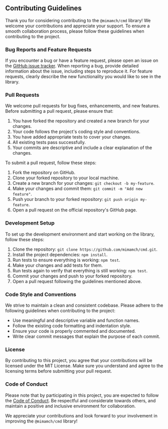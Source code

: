 ## Contributing Guidelines

Thank you for considering contributing to the `@mimamch/cmd` library! We welcome your contributions and appreciate your support. To ensure a smooth collaboration process, please follow these guidelines when contributing to the project.

### Bug Reports and Feature Requests

If you encounter a bug or have a feature request, please open an issue on the [GitHub issue tracker](https://github.com/mimamch/cmd/issues). When reporting a bug, provide detailed information about the issue, including steps to reproduce it. For feature requests, clearly describe the new functionality you would like to see in the library.

### Pull Requests

We welcome pull requests for bug fixes, enhancements, and new features. Before submitting a pull request, please ensure that:

1. You have forked the repository and created a new branch for your changes.
2. Your code follows the project's coding style and conventions.
3. You have added appropriate tests to cover your changes.
4. All existing tests pass successfully.
5. Your commits are descriptive and include a clear explanation of the changes.

To submit a pull request, follow these steps:

1. Fork the repository on GitHub.
2. Clone your forked repository to your local machine.
3. Create a new branch for your changes: `git checkout -b my-feature`.
4. Make your changes and commit them: `git commit -m "Add new feature"`.
5. Push your branch to your forked repository: `git push origin my-feature`.
6. Open a pull request on the official repository's GitHub page.

### Development Setup

To set up the development environment and start working on the library, follow these steps:

1. Clone the repository: `git clone https://github.com/mimamch/cmd.git`.
2. Install the project dependencies: `npm install`.
3. Run tests to ensure everything is working: `npm test`.
4. Make your changes and add tests for them.
5. Run tests again to verify that everything is still working: `npm test`.
6. Commit your changes and push to your forked repository.
7. Open a pull request following the guidelines mentioned above.

### Code Style and Conventions

We strive to maintain a clean and consistent codebase. Please adhere to the following guidelines when contributing to the project:

- Use meaningful and descriptive variable and function names.
- Follow the existing code formatting and indentation style.
- Ensure your code is properly commented and documented.
- Write clear commit messages that explain the purpose of each commit.

### License

By contributing to this project, you agree that your contributions will be licensed under the MIT License. Make sure you understand and agree to the licensing terms before submitting your pull request.

### Code of Conduct

Please note that by participating in this project, you are expected to follow the [Code of Conduct](CODE_OF_CONDUCT.md). Be respectful and considerate towards others, and maintain a positive and inclusive environment for collaboration.

We appreciate your contributions and look forward to your involvement in improving the `@mimamch/cmd` library!
